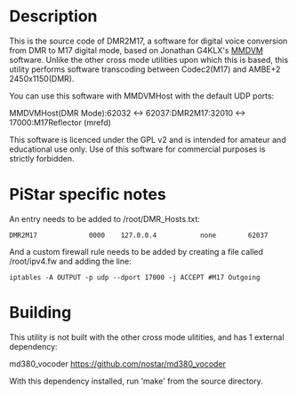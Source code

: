 # Description

This is the source code of DMR2M17, a software for digital voice conversion from DMR to M17 digital mode, based on Jonathan G4KLX's [MMDVM](https://github.com/g4klx) software. Unlike the other cross mode utilities upon which this is based, this utility performs software transcoding between Codec2(M17) and AMBE+2 2450x1150(DMR).

You can use this software with MMDVMHost with the default UDP ports:

MMDVMHost(DMR Mode):62032 <-> 62037:DMR2M17:32010 <-> 17000:M17Reflector (mrefd)

This software is licenced under the GPL v2 and is intended for amateur and educational use only. Use of this software for commercial purposes is strictly forbidden.

# PiStar specific notes

An entry needs to be added to /root/DMR_Hosts.txt:
```
DMR2M17				0000	127.0.0.4			none		62037
```
And a custom firewall rule needs to be added by creating a file called /root/ipv4.fw and adding the line:
```
iptables -A OUTPUT -p udp --dport 17000 -j ACCEPT #M17 Outgoing
```

# Building

This utility is not built with the other cross mode ulitities, and has 1 external dependency:

md380_vocoder https://github.com/nostar/md380_vocoder

With this dependency installed, run 'make' from the source directory.
